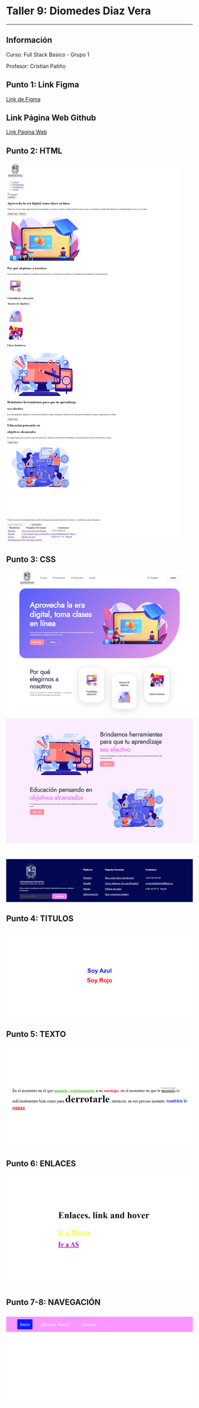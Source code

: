 <h1>Taller 9: Diomedes Diaz Vera</h1>
<hr>
<h2>Información</h2>
<p>Curso: Full Stack Basico - Grupo 1</p>
<p>Profesor: Cristian Patiño</p>
<h2>Punto 1: Link Figma</h2>
<a href="https://www.figma.com/file/OW2tXALzQi9HhC2obXZ3dv/Diomedes?type=design&node-id=15-97&t=YKO9K9k1QJ5K6n8e-0">Link de Figma</a>
<h2>Link Página Web Github</h2>
<a href="https://diomodiaz.github.io/taller-9-full-stack/">Link Página Web</a>

<h2>Punto 2: HTML</h2>
<img src="./public/images/html.png" alt="html">
<h2>Punto 3: CSS</h2>
<img src="./public/images/html-css.png" alt="css">
<h2>Punto 4: TITULOS</h2>
<img src="./public/images/punto-4-html-css.png" alt="titulos">
<h2>Punto 5: TEXTO</h2>
<img src="./public/images/punto-5-html-css.png" alt="texto">
<h2>Punto 6: ENLACES</h2>
<img src="./public/images/punto-6-html-css.png" alt="enlaces">
<h2>Punto 7-8: NAVEGACIÓN</h2>
<img src="./public/images/punto-7-8-html-css.png" alt="enlaces">